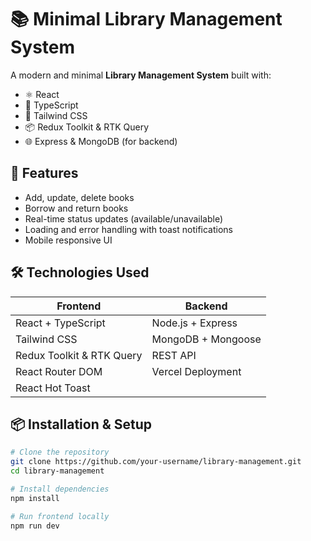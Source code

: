 # 📚 Minimal Library Management System

A modern and minimal **Library Management System** built with:

- ⚛️ React
- 💬 TypeScript
- 🎨 Tailwind CSS
- 📦 Redux Toolkit & RTK Query
- 🌐 Express & MongoDB (for backend)

## 🚀 Features

- Add, update, delete books
- Borrow and return books
- Real-time status updates (available/unavailable)
- Loading and error handling with toast notifications
- Mobile responsive UI

## 🛠️ Technologies Used

| Frontend              | Backend             |
|-----------------------|---------------------|
| React + TypeScript    | Node.js + Express   |
| Tailwind CSS          | MongoDB + Mongoose  |
| Redux Toolkit & RTK Query | REST API        |
| React Router DOM      | Vercel Deployment   |
| React Hot Toast       |                     |

## 📦 Installation & Setup

```bash
# Clone the repository
git clone https://github.com/your-username/library-management.git
cd library-management

# Install dependencies
npm install

# Run frontend locally
npm run dev
